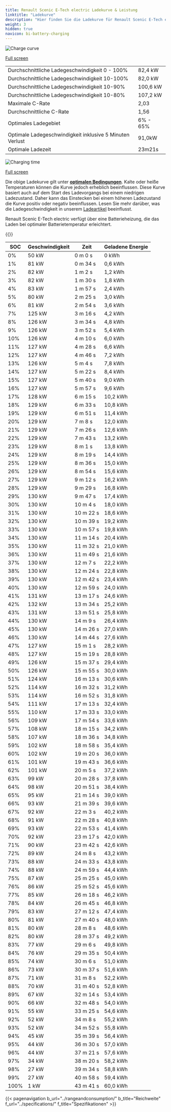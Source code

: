 ```yaml
---
title: Renault Scenic E-Tech electric Ladekurve & Leistung
linktitle: "Ladekurve"
description: "Hier finden Sie die Ladekurve für Renault Scenic E-Tech electric."
weight: 3
hidden: true
navicon: bi-battery-charging
---
```

<!-- markdownlint-disable MD033 -->
<img src="/images/models/renault/scenic/scenic_e-tech_electric/chargingcurve.svg" alt="Charge curve" class="img-fluid">

[Full screen](/images/models/renault/scenic/scenic_e-tech_electric/chargingcurve.svg)


<table class="table table-striped border">
<tbody>
<tr>
<td>Durchschnittliche Ladegeschwindigkeit 0 - 100%</td><td>82,4 kW</td>
</tr>
<tr>
<td>Durchschnittliche Ladegeschwindigkeit 10-100%</td><td>82,0 kW</td>
</tr>
<tr>
<td>Durchschnittliche Ladegeschwindigkeit 10-90%</td><td>100,6 kW</td>
</tr>
<tr>
<td>Durchschnittliche Ladegeschwindigkeit 10-80%</td><td>107,2 kW</td>
</tr>
<tr>
<td>Maximale C-Rate</td><td>2,03</td>
</tr>
<tr>
<td>Durchschnittliche C-Rate</td><td>1,56</td>
</tr>
<tr>
<td>Optimales Ladegebiet</td><td>6% - 65%</td>
</tr>
<tr>
<td>Optimale Ladegeschwindigkeit inklusive 5 Minuten Verlust</td><td>91,0kW</td>
</tr>
<tr>
<td>Optimale Ladezeit</td><td>23m21s</td>
</tr>
</tbody>
</table>
<img src="/images/models/renault/scenic/scenic_e-tech_electric/chargingtime.svg" alt="Charging time" class="img-fluid">

[Full screen](/images/models/renault/scenic/scenic_e-tech_electric/chargingtime.svg)


Die obige Ladekurve gilt unter **[optimalen Bedingungen](../../../../../technology/battery/charging/#temperature)**. Kalte oder heiße Temperaturen können die Kurve jedoch erheblich beeinflussen. Diese Kurve basiert auch auf dem Start des Ladevorgangs bei einem niedrigen Ladezustand. Daher kann das Einstecken bei einem höheren Ladezustand die Kurve positiv oder negativ beeinflussen. Lesen Sie mehr darüber, was die Ladegeschwindigkeit in unserem [Ladeartikel](../../../../../technology/battery/charging/) beeinflusst.


Renault Scenic E-Tech electric verfügt über eine Batterieheizung, die das Laden bei optimaler Batterietemperatur erleichtert.


{{<evkxdisplayaddarticle />}}
<table class="table table-striped border">
<thead>
<tr><th>SOC</th><th>Geschwindigkeit</th><th>Zeit</th><th>Geladene Energie</th></tr>
</thead>
<tbody>
<tr>
<td>0%</td><td>50 kW</td><td> 0 m 0 s </td><td>0 kWh </td>
</tr>
<tr>
<td>1%</td><td>81 kW</td><td> 0 m 34 s </td><td>0,6 kWh </td>
</tr>
<tr>
<td>2%</td><td>82 kW</td><td> 1 m 2 s </td><td>1,2 kWh </td>
</tr>
<tr>
<td>3%</td><td>82 kW</td><td> 1 m 30 s </td><td>1,8 kWh </td>
</tr>
<tr>
<td>4%</td><td>83 kW</td><td> 1 m 57 s </td><td>2,4 kWh </td>
</tr>
<tr>
<td>5%</td><td>80 kW</td><td> 2 m 25 s </td><td>3,0 kWh </td>
</tr>
<tr>
<td>6%</td><td>81 kW</td><td> 2 m 54 s </td><td>3,6 kWh </td>
</tr>
<tr>
<td>7%</td><td>125 kW</td><td> 3 m 16 s </td><td>4,2 kWh </td>
</tr>
<tr>
<td>8%</td><td>126 kW</td><td> 3 m 34 s </td><td>4,8 kWh </td>
</tr>
<tr>
<td>9%</td><td>126 kW</td><td> 3 m 52 s </td><td>5,4 kWh </td>
</tr>
<tr>
<td>10%</td><td>126 kW</td><td> 4 m 10 s </td><td>6,0 kWh </td>
</tr>
<tr>
<td>11%</td><td>127 kW</td><td> 4 m 28 s </td><td>6,6 kWh </td>
</tr>
<tr>
<td>12%</td><td>127 kW</td><td> 4 m 46 s </td><td>7,2 kWh </td>
</tr>
<tr>
<td>13%</td><td>126 kW</td><td> 5 m 4 s </td><td>7,8 kWh </td>
</tr>
<tr>
<td>14%</td><td>127 kW</td><td> 5 m 22 s </td><td>8,4 kWh </td>
</tr>
<tr>
<td>15%</td><td>127 kW</td><td> 5 m 40 s </td><td>9,0 kWh </td>
</tr>
<tr>
<td>16%</td><td>127 kW</td><td> 5 m 57 s </td><td>9,6 kWh </td>
</tr>
<tr>
<td>17%</td><td>128 kW</td><td> 6 m 15 s </td><td>10,2 kWh </td>
</tr>
<tr>
<td>18%</td><td>129 kW</td><td> 6 m 33 s </td><td>10,8 kWh </td>
</tr>
<tr>
<td>19%</td><td>129 kW</td><td> 6 m 51 s </td><td>11,4 kWh </td>
</tr>
<tr>
<td>20%</td><td>129 kW</td><td> 7 m 8 s </td><td>12,0 kWh </td>
</tr>
<tr>
<td>21%</td><td>129 kW</td><td> 7 m 26 s </td><td>12,6 kWh </td>
</tr>
<tr>
<td>22%</td><td>129 kW</td><td> 7 m 43 s </td><td>13,2 kWh </td>
</tr>
<tr>
<td>23%</td><td>129 kW</td><td> 8 m 1 s </td><td>13,8 kWh </td>
</tr>
<tr>
<td>24%</td><td>129 kW</td><td> 8 m 19 s </td><td>14,4 kWh </td>
</tr>
<tr>
<td>25%</td><td>129 kW</td><td> 8 m 36 s </td><td>15,0 kWh </td>
</tr>
<tr>
<td>26%</td><td>129 kW</td><td> 8 m 54 s </td><td>15,6 kWh </td>
</tr>
<tr>
<td>27%</td><td>129 kW</td><td> 9 m 12 s </td><td>16,2 kWh </td>
</tr>
<tr>
<td>28%</td><td>129 kW</td><td> 9 m 29 s </td><td>16,8 kWh </td>
</tr>
<tr>
<td>29%</td><td>130 kW</td><td> 9 m 47 s </td><td>17,4 kWh </td>
</tr>
<tr>
<td>30%</td><td>130 kW</td><td> 10 m 4 s </td><td>18,0 kWh </td>
</tr>
<tr>
<td>31%</td><td>130 kW</td><td> 10 m 22 s </td><td>18,6 kWh </td>
</tr>
<tr>
<td>32%</td><td>130 kW</td><td> 10 m 39 s </td><td>19,2 kWh </td>
</tr>
<tr>
<td>33%</td><td>130 kW</td><td> 10 m 57 s </td><td>19,8 kWh </td>
</tr>
<tr>
<td>34%</td><td>130 kW</td><td> 11 m 14 s </td><td>20,4 kWh </td>
</tr>
<tr>
<td>35%</td><td>130 kW</td><td> 11 m 32 s </td><td>21,0 kWh </td>
</tr>
<tr>
<td>36%</td><td>130 kW</td><td> 11 m 49 s </td><td>21,6 kWh </td>
</tr>
<tr>
<td>37%</td><td>130 kW</td><td> 12 m 7 s </td><td>22,2 kWh </td>
</tr>
<tr>
<td>38%</td><td>130 kW</td><td> 12 m 24 s </td><td>22,8 kWh </td>
</tr>
<tr>
<td>39%</td><td>130 kW</td><td> 12 m 42 s </td><td>23,4 kWh </td>
</tr>
<tr>
<td>40%</td><td>130 kW</td><td> 12 m 59 s </td><td>24,0 kWh </td>
</tr>
<tr>
<td>41%</td><td>131 kW</td><td> 13 m 17 s </td><td>24,6 kWh </td>
</tr>
<tr>
<td>42%</td><td>132 kW</td><td> 13 m 34 s </td><td>25,2 kWh </td>
</tr>
<tr>
<td>43%</td><td>131 kW</td><td> 13 m 51 s </td><td>25,8 kWh </td>
</tr>
<tr>
<td>44%</td><td>130 kW</td><td> 14 m 9 s </td><td>26,4 kWh </td>
</tr>
<tr>
<td>45%</td><td>130 kW</td><td> 14 m 26 s </td><td>27,0 kWh </td>
</tr>
<tr>
<td>46%</td><td>130 kW</td><td> 14 m 44 s </td><td>27,6 kWh </td>
</tr>
<tr>
<td>47%</td><td>127 kW</td><td> 15 m 1 s </td><td>28,2 kWh </td>
</tr>
<tr>
<td>48%</td><td>127 kW</td><td> 15 m 19 s </td><td>28,8 kWh </td>
</tr>
<tr>
<td>49%</td><td>126 kW</td><td> 15 m 37 s </td><td>29,4 kWh </td>
</tr>
<tr>
<td>50%</td><td>126 kW</td><td> 15 m 55 s </td><td>30,0 kWh </td>
</tr>
<tr>
<td>51%</td><td>124 kW</td><td> 16 m 13 s </td><td>30,6 kWh </td>
</tr>
<tr>
<td>52%</td><td>114 kW</td><td> 16 m 32 s </td><td>31,2 kWh </td>
</tr>
<tr>
<td>53%</td><td>114 kW</td><td> 16 m 52 s </td><td>31,8 kWh </td>
</tr>
<tr>
<td>54%</td><td>111 kW</td><td> 17 m 13 s </td><td>32,4 kWh </td>
</tr>
<tr>
<td>55%</td><td>110 kW</td><td> 17 m 33 s </td><td>33,0 kWh </td>
</tr>
<tr>
<td>56%</td><td>109 kW</td><td> 17 m 54 s </td><td>33,6 kWh </td>
</tr>
<tr>
<td>57%</td><td>108 kW</td><td> 18 m 15 s </td><td>34,2 kWh </td>
</tr>
<tr>
<td>58%</td><td>107 kW</td><td> 18 m 36 s </td><td>34,8 kWh </td>
</tr>
<tr>
<td>59%</td><td>102 kW</td><td> 18 m 58 s </td><td>35,4 kWh </td>
</tr>
<tr>
<td>60%</td><td>102 kW</td><td> 19 m 20 s </td><td>36,0 kWh </td>
</tr>
<tr>
<td>61%</td><td>101 kW</td><td> 19 m 43 s </td><td>36,6 kWh </td>
</tr>
<tr>
<td>62%</td><td>101 kW</td><td> 20 m 5 s </td><td>37,2 kWh </td>
</tr>
<tr>
<td>63%</td><td>99 kW</td><td> 20 m 28 s </td><td>37,8 kWh </td>
</tr>
<tr>
<td>64%</td><td>98 kW</td><td> 20 m 51 s </td><td>38,4 kWh </td>
</tr>
<tr>
<td>65%</td><td>95 kW</td><td> 21 m 14 s </td><td>39,0 kWh </td>
</tr>
<tr>
<td>66%</td><td>93 kW</td><td> 21 m 39 s </td><td>39,6 kWh </td>
</tr>
<tr>
<td>67%</td><td>92 kW</td><td> 22 m 3 s </td><td>40,2 kWh </td>
</tr>
<tr>
<td>68%</td><td>91 kW</td><td> 22 m 28 s </td><td>40,8 kWh </td>
</tr>
<tr>
<td>69%</td><td>93 kW</td><td> 22 m 53 s </td><td>41,4 kWh </td>
</tr>
<tr>
<td>70%</td><td>92 kW</td><td> 23 m 17 s </td><td>42,0 kWh </td>
</tr>
<tr>
<td>71%</td><td>90 kW</td><td> 23 m 42 s </td><td>42,6 kWh </td>
</tr>
<tr>
<td>72%</td><td>89 kW</td><td> 24 m 8 s </td><td>43,2 kWh </td>
</tr>
<tr>
<td>73%</td><td>88 kW</td><td> 24 m 33 s </td><td>43,8 kWh </td>
</tr>
<tr>
<td>74%</td><td>88 kW</td><td> 24 m 59 s </td><td>44,4 kWh </td>
</tr>
<tr>
<td>75%</td><td>87 kW</td><td> 25 m 25 s </td><td>45,0 kWh </td>
</tr>
<tr>
<td>76%</td><td>86 kW</td><td> 25 m 52 s </td><td>45,6 kWh </td>
</tr>
<tr>
<td>77%</td><td>85 kW</td><td> 26 m 18 s </td><td>46,2 kWh </td>
</tr>
<tr>
<td>78%</td><td>84 kW</td><td> 26 m 45 s </td><td>46,8 kWh </td>
</tr>
<tr>
<td>79%</td><td>83 kW</td><td> 27 m 12 s </td><td>47,4 kWh </td>
</tr>
<tr>
<td>80%</td><td>81 kW</td><td> 27 m 40 s </td><td>48,0 kWh </td>
</tr>
<tr>
<td>81%</td><td>80 kW</td><td> 28 m 8 s </td><td>48,6 kWh </td>
</tr>
<tr>
<td>82%</td><td>80 kW</td><td> 28 m 37 s </td><td>49,2 kWh </td>
</tr>
<tr>
<td>83%</td><td>77 kW</td><td> 29 m 6 s </td><td>49,8 kWh </td>
</tr>
<tr>
<td>84%</td><td>76 kW</td><td> 29 m 35 s </td><td>50,4 kWh </td>
</tr>
<tr>
<td>85%</td><td>74 kW</td><td> 30 m 6 s </td><td>51,0 kWh </td>
</tr>
<tr>
<td>86%</td><td>73 kW</td><td> 30 m 37 s </td><td>51,6 kWh </td>
</tr>
<tr>
<td>87%</td><td>71 kW</td><td> 31 m 8 s </td><td>52,2 kWh </td>
</tr>
<tr>
<td>88%</td><td>70 kW</td><td> 31 m 40 s </td><td>52,8 kWh </td>
</tr>
<tr>
<td>89%</td><td>67 kW</td><td> 32 m 14 s </td><td>53,4 kWh </td>
</tr>
<tr>
<td>90%</td><td>66 kW</td><td> 32 m 48 s </td><td>54,0 kWh </td>
</tr>
<tr>
<td>91%</td><td>55 kW</td><td> 33 m 25 s </td><td>54,6 kWh </td>
</tr>
<tr>
<td>92%</td><td>52 kW</td><td> 34 m 8 s </td><td>55,2 kWh </td>
</tr>
<tr>
<td>93%</td><td>52 kW</td><td> 34 m 52 s </td><td>55,8 kWh </td>
</tr>
<tr>
<td>94%</td><td>45 kW</td><td> 35 m 39 s </td><td>56,4 kWh </td>
</tr>
<tr>
<td>95%</td><td>44 kW</td><td> 36 m 30 s </td><td>57,0 kWh </td>
</tr>
<tr>
<td>96%</td><td>44 kW</td><td> 37 m 21 s </td><td>57,6 kWh </td>
</tr>
<tr>
<td>97%</td><td>34 kW</td><td> 38 m 20 s </td><td>58,2 kWh </td>
</tr>
<tr>
<td>98%</td><td>27 kW</td><td> 39 m 34 s </td><td>58,8 kWh </td>
</tr>
<tr>
<td>99%</td><td>27 kW</td><td> 40 m 58 s </td><td>59,4 kWh </td>
</tr>
<tr>
<td>100%</td><td>1 kW</td><td> 43 m 41 s </td><td>60,0 kWh </td>
</tr>
</tbody>
</table>


{{< pagenavigation b_url="../rangeandconsumption/" b_title="Reichweite" f_url="../specifications/" f_title="Spezifikationen" >}}
